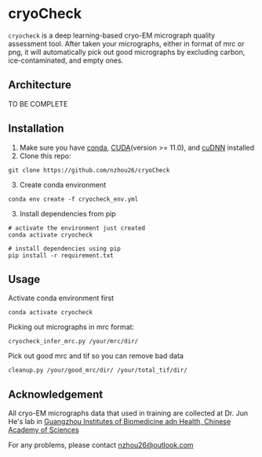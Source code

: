 # cryoCheck
`cryocheck` is a deep learning-based cryo-EM micrograph quality assessment tool. After taken your micrographs, either in format of mrc or png, it will automatically pick out good micrographs by excluding carbon, ice-contaminated, and empty ones. 
## Architecture
TO BE COMPLETE
## Installation
1. Make sure you have [conda](https://docs.conda.io/en/latest/miniconda.html), [CUDA](https://developer.nvidia.com/cuda-toolkit)(version >= 11.0), and [cuDNN](https://developer.nvidia.com/cudnn) installed
2. Clone this repo:
```
git clone https://github.com/nzhou26/cryoCheck
```
3. Create conda environment
```
conda env create -f cryocheck_env.yml
```
3. Install dependencies from pip
```
# activate the environment just created
conda activate cryocheck

# install dependencies using pip
pip install -r requirement.txt
```
## Usage
Activate conda environment first
```
conda activate cryocheck
```
Picking out micrographs in mrc format:
```
cryocheck_infer_mrc.py /your/mrc/dir/
```
Pick out good mrc and tif so you can remove bad data
```
cleanup.py /your/good_mrc/dir/ /your/total_tif/dir/
```
## Acknowledgement
All cryo-EM micrographs data that used in training are collected at Dr. Jun He's lab in [Guangzhou Institutes of Biomedicine adn Health, Chinese Academy of Sciences](http://www.gibh.cas.cn/)

For any problems, please contact nzhou26@outlook.com